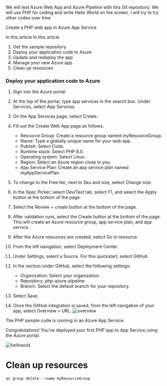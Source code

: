  We will test Azure Web App and Azure Pipeline with this Git repository. 
 We will use PHP for coding and write Hello World on the screen.
 I will try to try other codes over time

Create a PHP web app in Azure App Service

In this article
In this article
1. Get the sample repository
2. Deploy your application code to Azure
3. Update and redeploy the app
4. Manage your new Azure app
5. Clean up resources

### Deploy your application code to Azure

1. Sign into the Azure portal.

2. At the top of the portal, type app services in the search box. Under Services, select App Services.
3. On the App Services page, select Create.

4. Fill out the Create Web App page as follows.
   - Resource Group: Create a resource group named myResourceGroup.
   - Name: Type a globally unique name for your web app.
   - Publish: Select Code.
   - Runtime stack: Select PHP 8.0.
   - Operating system: Select Linux.
   - Region: Select an Azure region close to you.
   - App Service Plan: Create an app service plan named myAppServicePlan
5. To change to the Free tier, next to Sku and size, select Change size.

6. In the Spec Picker, select Dev/Test tab, select F1, and select the Apply button at the bottom of the page.
7. Select the Review + create button at the bottom of the page.
8. After validation runs, select the Create button at the bottom of the page. This will create an Azure resource group, app service plan, and app service.
9. After the Azure resources are created, select Go to resource.
10. From the left navigation, select Deployment Center.
11. Under Settings, select a Source. For this quickstart, select GitHub
12. In the section under GitHub, select the following settings:
    - Organization: Select your organization.
    - Repository: php-azure-pipeline
    - Branch: Select the default branch for your repository.
13. Select Save.
14. Once the GitHub integration is saved, from the left navigation of your app, select Overview > URL.
![overview](https://user-images.githubusercontent.com/113396468/214767960-334a9909-04eb-4f8e-8c3a-6ea7f395dcee.png)

The PHP sample code is running in an Azure App Service

Congratulations! You've deployed your first PHP app to App Service using the Azure portal.

![hellowold](https://user-images.githubusercontent.com/113396468/214768048-71b5b129-f202-418b-b92a-91f953baee23.png)

# Clean up resources
`
az group delete --name myResourceGroup
`
